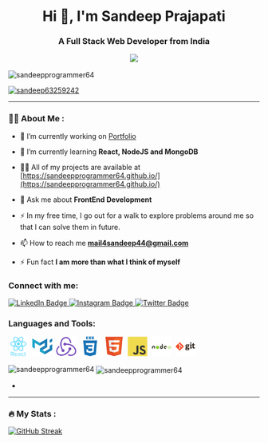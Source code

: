  <h1 align="center">Hi 👋, I'm Sandeep Prajapati</h1>
<h3 align="center">A  Full Stack Web Developer from India</h3>


 <div align="center">
  <img src="https://media.giphy.com/media/M9gbBd9nbDrOTu1Mqx/giphy.gif" width="100"/>
</div>

<p align="left"> <img src="https://komarev.com/ghpvc/?username=sandeepprogrammer64&label=Profile%20views&color=0e75b6&style=flat" alt="sandeepprogrammer64" /> </p>

<p align="left"> <a href="https://twitter.com/sandeep63259242" target="blank"><img src="https://img.shields.io/twitter/follow/sandeep63259242?logo=twitter&style=for-the-badge" alt="sandeep63259242" /></a> </p>

---

### :man_technologist: About Me :

- 🔭 I’m currently working on [Portfolio](https://sandeepprogrammer64.github.io/)

- 🌱 I’m currently learning **React, NodeJS and MongoDB**

- 👨‍💻 All of my projects are available at [https://sandeepprogrammer64.github.io/](https://sandeepprogrammer64.github.io/)

- 💬 Ask me about **FrontEnd Development**

 - :zap: In my free time, I go out for a walk to explore problems around me so that I can solve them in future.
 
- 📫 How to reach me **mail4sandeep44@gmail.com**

- ⚡ Fun fact **I am more than what I think of myself**

<h3 align="left">Connect with me:</h3>
<div id="badges">
  <a href="https://www.linkedin.com/in/sandeep-prajapati64" target="blank">
    <img src="https://img.shields.io/badge/LinkedIn-blue?style=for-the-badge&logo=linkedin&logoColor=white" alt="LinkedIn Badge"/>
  </a>
  <a href="https://www.instagram.com/smart_swag_feb" target="blank">
    <img src="https://img.shields.io/badge/Instagram-red?style=for-the-badge&logo=instagram&logoColor=white" alt="Instagram Badge"/>
  </a>
  <a href="https://twitter.com/Sandeep63259242" target="blank">
    <img src="https://img.shields.io/badge/Twitter-blue?style=for-the-badge&logo=twitter&logoColor=white" alt="Twitter Badge"/>
  </a>
</div>

<h3 align="left">Languages and Tools:</h3>
<div gap="20px">
  <img src="https://github.com/devicons/devicon/blob/master/icons/react/react-original-wordmark.svg" title="React" alt="React" width="40" height="40"/>&nbsp;
  <img src="https://github.com/devicons/devicon/blob/master/icons/materialui/materialui-original.svg" title="Material UI" alt="Material UI" width="40" height="40"/>&nbsp;
  <img src="https://github.com/devicons/devicon/blob/master/icons/redux/redux-original.svg" title="Redux" alt="Redux " width="40" height="40"/>&nbsp;
  <img src="https://github.com/devicons/devicon/blob/master/icons/css3/css3-plain-wordmark.svg"  title="CSS3" alt="CSS" width="40" height="40"/>&nbsp;
  <img src="https://github.com/devicons/devicon/blob/master/icons/html5/html5-original.svg" title="HTML5" alt="HTML" width="40" height="40"/>&nbsp;
  <img src="https://github.com/devicons/devicon/blob/master/icons/javascript/javascript-original.svg" title="JavaScript" alt="JavaScript" width="40" height="40"/>&nbsp;
  <img src="https://github.com/devicons/devicon/blob/master/icons/nodejs/nodejs-original-wordmark.svg" title="NodeJS" alt="NodeJS" width="40" height="40"/>&nbsp;
  <img src="https://github.com/devicons/devicon/blob/master/icons/git/git-original-wordmark.svg" title="Git" **alt="Git" width="40" height="40"/>
</div>
<p><img align="left" src="https://github-readme-stats.vercel.app/api/top-langs?username=sandeepprogrammer64&show_icons=true&locale=en&layout=compact" alt="sandeepprogrammer64" /></p>

<p>&nbsp;<img align="center" src="https://github-readme-stats.vercel.app/api?username=sandeepprogrammer64&show_icons=true&locale=en" alt="sandeepprogrammer64" /></p>


- 

<!---
sandeepprogrammer64/sandeepprogrammer64 is a ✨ special ✨ repository because its `README.md` (this file) appears on your GitHub profile.
You can click the Preview link to take a look at your changes.
--->
---

### :fire: My Stats :
[![GitHub Streak](https://github-readme-streak-stats.herokuapp.com?user=sandeepprogrammer64&theme=tokyonight&border_radius=4.7&date_format=M%20j%5B%2C%20Y%5D)](https://git.io/streak-stats)

